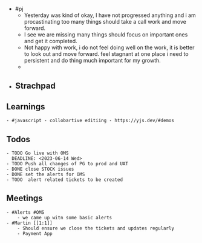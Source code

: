 - #pj
	- Yesterday was kind of okay, I have not progressed anything and i am procastinating too many things should take a call work and move forward.
	- I see we are missing many things should focus on important ones and get it completed.
	- Not happy with work, i do not feel doing well on the work, it is better to look out and move forward. feel stagnant at one place i need to persistent  and do thing much important for my growth.
	-
- ## Strachpad
## Learnings
	- #javascript - collobartive editiing - https://yjs.dev/#demos
## Todos
	- TODO Go live with OMS 
	  DEADLINE: <2023-06-14 Wed>
	- TODO Push all changes of PG to prod and UAT
	- DONE close STOCK issues
	- DONE set the alerts for OMS
	- TODO  alert related tickets to be created
## Meetings
	- #Alerts #OMS
		- we came up witn some basic alerts
	- #Martin [[1:1]]
		- Should ensure we close the tickets and updates regularly
		- Payment App